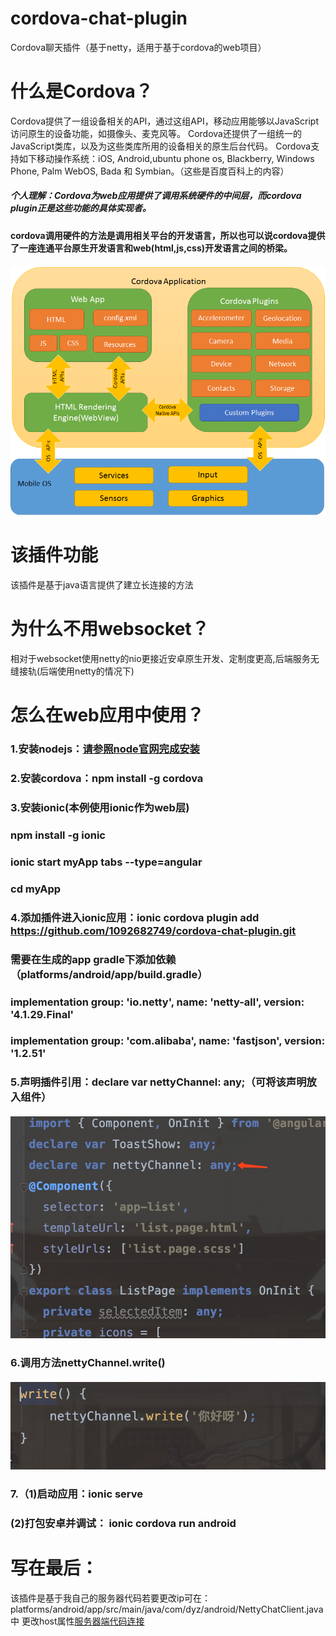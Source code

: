 # cordova-chat-plugin
Cordova聊天插件（基于netty，适用于基于cordova的web项目）
# 什么是Cordova？
Cordova提供了一组设备相关的API，通过这组API，移动应用能够以JavaScript访问原生的设备功能，如摄像头、麦克风等。
Cordova还提供了一组统一的JavaScript类库，以及为这些类库所用的设备相关的原生后台代码。
Cordova支持如下移动操作系统：iOS, Android,ubuntu phone os, Blackberry, Windows Phone, Palm WebOS, Bada 和 Symbian。（这些是百度百科上的内容）
##### 个人理解：Cordova为web应用提供了调用系统硬件的中间层，而cordova plugin正是这些功能的具体实现者。
#### cordova调用硬件的方法是调用相关平台的开发语言，所以也可以说cordova提供了一座连通平台原生开发语言和web(html,js,css)开发语言之间的桥梁。
#### <img src="https://raw.githubusercontent.com/1092682749/pictureService/master/cordovaapparchitecture.png"/>
# 该插件功能
该插件是基于java语言提供了建立长连接的方法
# 为什么不用websocket？
相对于websocket使用netty的nio更接近安卓原生开发、定制度更高,后端服务无缝接轨(后端使用netty的情况下)
# 怎么在web应用中使用？
### 1.安装nodejs：<a href="https://nodejs.org/en/">请参照node官网完成安装</a>
### 2.安装cordova：npm install -g cordova
### 3.安装ionic(本例使用ionic作为web层)
### npm install -g ionic
### ionic start myApp tabs --type=angular
### cd myApp
### 4.添加插件进入ionic应用：ionic cordova plugin add https://github.com/1092682749/cordova-chat-plugin.git
### 需要在生成的app gradle下添加依赖（platforms/android/app/build.gradle）
###    implementation group: 'io.netty', name: 'netty-all', version: '4.1.29.Final'
###    implementation group: 'com.alibaba', name: 'fastjson', version: '1.2.51'
### 5.声明插件引用：declare var nettyChannel: any;（可将该声明放入组件）
##### <img src = "https://raw.githubusercontent.com/1092682749/pictureService/master/33E91F92-8C5B-422D-83E0-6A64CDEE3F05.png"/>
### 6.调用方法nettyChannel.write()
#### <img src = "https://raw.githubusercontent.com/1092682749/pictureService/master/201CC1D4-394E-4C54-AC7C-57EE4D16A8B9.png"/>
### 7.（1)启动应用：ionic serve
###    (2)打包安卓并调试： ionic cordova run android
# 写在最后：
该插件是基于我自己的服务器代码若要更改ip可在：platforms/android/app/src/main/java/com/dyz/android/NettyChatClient.java中
更改host属性<a href="https://github.com/1092682749/Magic-Server.git">服务器端代码连接</a>

